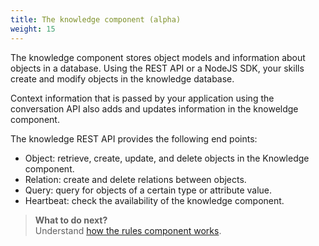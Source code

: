 ```yaml
---
title: The knowledge component (alpha)
weight: 15
---
```

The knowledge component stores object models and information about objects in a database. Using the REST API or a NodeJS SDK, your skills create and modify objects in the knowledge database.

Context information that is passed by your application using the conversation API also adds and updates information in the knoweldge component.

The knowledge REST API provides the following end points:
- Object:  retrieve, create, update, and delete objects in the Knowledge component.
- Relation: create and delete relations between objects.
- Query: query for objects of a certain type or attribute value.
- Heartbeat: check the availability of the knowledge component.

> **What to do next?**<br/>
Understand [how the rules component works]({{site.baseurl}}/understand-service/agent-subscription).
